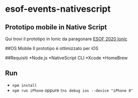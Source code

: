 # esof-events-nativescript
## Prototipo mobile in Native Script

Qui trovi il prototipo in Ionic da paragonare [ESOF 2020 Ionic](https://github.com/LucaAnt/esof-events-ionic)

##OS Mobile
Il prototipo è ottimizzato per iOS

##Requisiti
*Node.js
*NativeScript CLI
*Xcode
*HomeBrew

## Run

* `npm install`
* `npm run iPhone` oppure `tns debug ios --device "iPhone 8"`